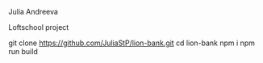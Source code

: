 Julia Andreeva

Loftschool project

git clone https://github.com/JuliaStP/lion-bank.git
cd lion-bank
npm i
npm run build
